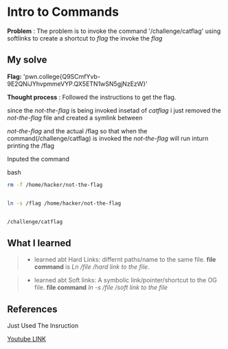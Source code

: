 




# Intro to Commands 

**Problem** : The problem is to invoke  the command '/challenge/catflag' using softlinks to create a shortcut to *flag* the invoke the *flag*

## My solve

**Flag:** 'pwn.college{Q9SCmfYvb-9E2QNiJYhvpmmeVYP.QX5ETN1wSN5gjNzEzW}'


**Thought process** :   Followed the instructions  to get the flag.

since the *not-the-flag* is being invoked insetad of *catflag* i just removed the *not-the-flag* file and created a symlink between 

*not-the-flag* and the actual /flag so that when the command(/challenge/catflag) is invoked the *not-the-flag* will run inturn printing the /flag

Inputed the command


bash
```bash
rm -f /home/hacker/not-the-flag


ln -s /flag /home/hacker/not-the-flag


/challenge/catflag
```


## What I learned
>* learned abt Hard Links: differnt paths/name to the same file. **file command** is *Ln  /file    /hard link to the file*.
>
>

>* learned abt Soft links: A symbolic link/pointer/shortcut to the OG file. **file command** *ln -s /file    /soft link to the file*

>
>

> 
>  

## References
Just Used The Insruction

[Youtube LINK](https://www.youtube.com/watch?list=PL-ymxv0nOtqqRAz1x90vxNbhmSkeYxHVC&v=m55AtwjBXpE)
